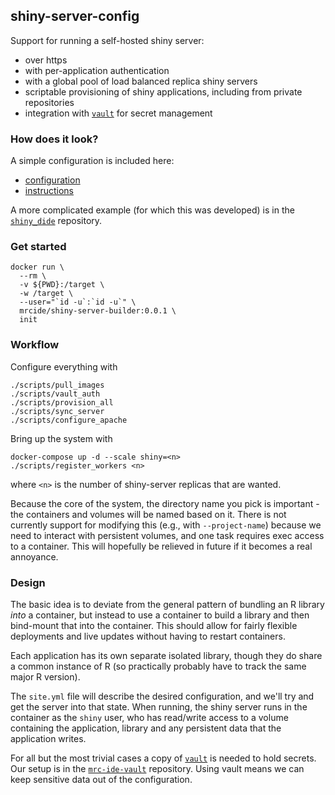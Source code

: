 ## shiny-server-config

Support for running a self-hosted shiny server:

* over https
* with per-application authentication
* with a global pool of load balanced replica shiny servers
* scriptable provisioning of shiny applications, including from private repositories
* integration with [`vault`](https://vaultproject.io) for secret management

### How does it look?

A simple configuration is included here:

- [configuration](example/site.yml)
- [instructions](example/README.md)

A more complicated example (for which this was developed) is in the [`shiny_dide`](https://github.com/mrc-ide/shiny_dide) repository.

### Get started

```
docker run \
  --rm \
  -v ${PWD}:/target \
  -w /target \
  --user="`id -u`:`id -u`" \
  mrcide/shiny-server-builder:0.0.1 \
  init
```

### Workflow

Configure everything with

```
./scripts/pull_images
./scripts/vault_auth
./scripts/provision_all
./scripts/sync_server
./scripts/configure_apache
```

Bring up the system with

```
docker-compose up -d --scale shiny=<n>
./scripts/register_workers <n>
```

where `<n>` is the number of shiny-server replicas that are wanted.

Because the core of the system, the directory name you pick is important - the containers and volumes will be named based on it.  There is not currently support for modifying this (e.g., with `--project-name`) because we need to interact with persistent volumes, and one task requires exec access to a container.  This will hopefully be relieved in future if it becomes a real annoyance.

### Design

The basic idea is to deviate from the general pattern of bundling an R library *into* a container, but instead to use a container to build a library and then bind-mount that into the container.  This should allow for fairly flexible deployments and live updates without having to restart containers.

Each application has its own separate isolated library, though they do share a common instance of R (so practically probably have to track the same major R version).

The `site.yml` file will describe the desired configuration, and we'll try and get the server into that state.  When running, the shiny server runs in the container as the `shiny` user, who has read/write access to a volume containing the application, library and any persistent data that the application writes.

For all but the most trivial cases a copy of [`vault`](https://vaultproject.io) is needed to hold secrets.  Our setup is in the [`mrc-ide-vault`](https://github.com/mrc-ide/mrc-ide-vault) repository.  Using vault means we can keep sensitive data out of the configuration.
